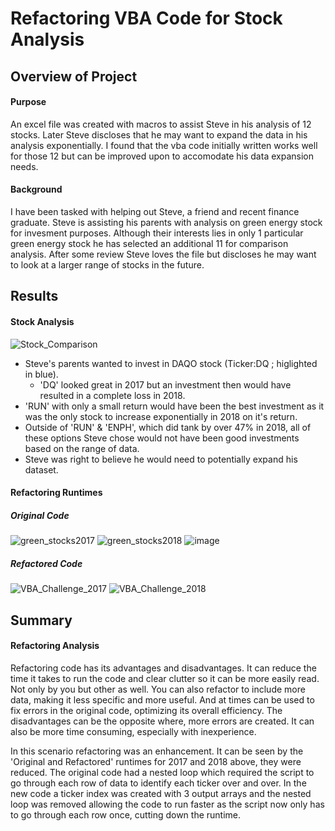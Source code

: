 # Refactoring VBA Code for Stock Analysis 

## Overview of Project
#### Purpose
An excel file was created with macros to assist Steve in his analysis of 12 stocks. Later Steve
discloses that he may want to expand the data in his analysis exponentially. I found that the
vba code initially written works well for those 12 but can be improved upon to accomodate his
data expansion needs.

#### Background
I have been tasked with helping out Steve, a friend and recent finance graduate. Steve is
assisting his parents with analysis on green energy stock for invesment purposes. Although their
interests lies in only 1 particular green energy stock he has selected an additional 11 for
comparison analysis. After some review Steve loves the file but discloses he may want to look
at a larger range of stocks in the future.

## Results
#### Stock Analysis
![Stock_Comparison](https://user-images.githubusercontent.com/95381303/149684607-c833599a-0117-4c01-afb9-96ab1c677882.png)
- Steve's parents wanted to invest in DAQO stock (Ticker:DQ ; higlighted in blue).
	- 'DQ' looked great in 2017 but an investment then would have resulted in a complete loss in 2018.
- 'RUN' with only a small return would have been the best investment as it was the only stock to
  increase exponentially in 2018 on it's return.
- Outside of 'RUN' & 'ENPH', which did tank by over 47% in 2018, all of these options Steve chose
 would not have been good investments based on the range of data.
- Steve was right to believe he would need to potentially expand his dataset.


#### Refactoring Runtimes
##### Original Code 
![green_stocks2017](https://user-images.githubusercontent.com/95381303/149685157-6888df0b-4e32-43ff-9cdc-17c4e08a2262.png) ![green_stocks2018](https://user-images.githubusercontent.com/95381303/149685158-96ce0a73-b335-4dcd-aa80-3f95a56d5656.png)
![image](https://user-images.githubusercontent.com/95381303/149690043-2d96d9a6-8d48-4646-966f-20aed6c4b56f.png)

##### Refactored Code 
![VBA_Challenge_2017](https://user-images.githubusercontent.com/95381303/149685174-58ec0d94-e0f2-48e5-bfc6-08a4c935942d.png) ![VBA_Challenge_2018](https://user-images.githubusercontent.com/95381303/149685175-326d6148-3c7f-40ce-a3a1-6fd8d9f03f9b.png)

## Summary
#### Refactoring Analysis
Refactoring code has its advantages and disadvantages. It can reduce the time it takes to run the code and clear clutter so it can be more easily read. Not only by you but other
as well. You can also refactor to include more data, making it less specific and more useful. And at times can be used to fix errors in the original code, optimizing its overall  efficiency. The disadvantages can be the opposite where, more errors are created. It can also be more time consuming, especially with inexperience. 

In this scenario refactoring was an enhancement. It can be seen by the 'Original and Refactored' runtimes for 2017 and 2018 above, they were reduced. The original code had a nested loop which required the script to go through each row of data to identify each ticker over and over. In the new code a ticker index was created with 3 output arrays and the nested loop was removed allowing the code to run faster as the script now only has to go through each row once, cutting down the runtime.         
 










